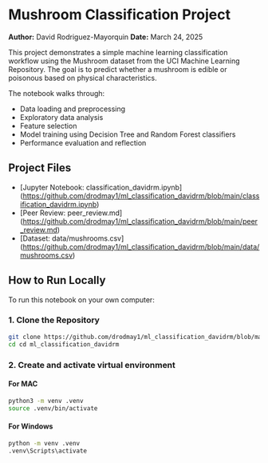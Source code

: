 # Mushroom Classification Project

**Author:** David Rodriguez-Mayorquin
**Date:** March 24, 2025

This project demonstrates a simple machine learning classification workflow using the Mushroom dataset from the UCI Machine Learning Repository. The goal is to predict whether a mushroom is edible or poisonous based on physical characteristics.

The notebook walks through:
- Data loading and preprocessing
- Exploratory data analysis
- Feature selection
- Model training using Decision Tree and Random Forest classifiers
- Performance evaluation and reflection

## Project Files

- [Jupyter Notebook: classification_davidrm.ipynb] (https://github.com/drodmay1/ml_classification_davidrm/blob/main/classification_davidrm.ipynb)
- [Peer Review: peer_review.md] (https://github.com/drodmay1/ml_classification_davidrm/blob/main/peer_review.md)
- [Dataset: data/mushrooms.csv] (https://github.com/drodmay1/ml_classification_davidrm/blob/main/data/mushrooms.csv)

## How to Run Locally

To run this notebook on your own computer:

### 1. Clone the Repository

```bash
git clone https://github.com/drodmay1/ml_classification_davidrm/blob/main/classification_davidrm.ipynb
cd cd ml_classification_davidrm
```

### 2. Create and activate virtual environment

#### For MAC
```bash
python3 -m venv .venv
source .venv/bin/activate
```

#### For Windows
```bash
python -m venv .venv
.venv\Scripts\activate
```


